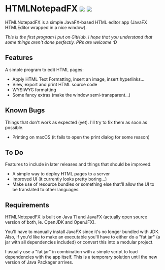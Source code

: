 # HTMLNotepadFX ![][licenseBadge] ![][versionBadge]

HTMLNotepadFX is a simple JavaFX-based HTML editor app (JavaFX HTMLEditor wrapped in a nice window).

*This is the first program I put on GitHub.*
*I hope that you understand that some things aren't done perfectly.*
*PRs are welcome :D*

## Features

A simple program to edit HTML pages:

- Apply HTML Text Formatting, insert an image, insert hyperlinks...
- View, export and print HTML source code
- WYSIWYG formatting
- Some fancy extras (make the window semi-transparent...)

## Known Bugs

Things that don't work as expected (yet). I'll try to fix them as soon as possible.

- Printing on macOS (it fails to open the print dialog for some reason)

## To Do

Features to include in later releases and things that should be improved:

- A simple way to deploy HTML pages to a server
- Improved UI (it currently looks pretty boring...)
- Make use of resource bundles or something else that'll allow the UI to be translated to other languages

## Requirements

HTMLNotepadFX is built on Java 11 and JavaFX (actually open source version of both, ie. OpenJDK and OpenJFX).

You'll have to manually install JavaFX since it's no longer bundled with JDK.
Also, if you'd like to make an executable you'll have to either do a "fat jar" (a jar with all dependencies included)
or convert this into a modular project.

I usually use a "fat jar" in combination with a simple script to load dependencies with the app itself.
This is a temporary solution until the new version of Java Packager arrives. 

[licenseBadge]: https://img.shields.io/badge/license-MIT-blue.svg
[versionBadge]: https://img.shields.io/badge/version-0.3-brightgreen.svg